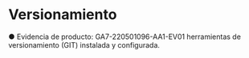 # Versionamiento
● Evidencia de producto: GA7-220501096-AA1-EV01 herramientas de versionamiento (GIT) instalada y configurada.
